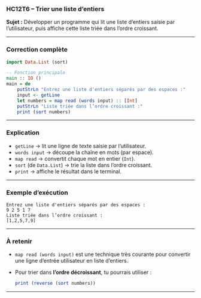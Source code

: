 ### **HC12T6 – Trier une liste d’entiers**

**Sujet :**
Développer un programme qui lit une liste d’entiers saisie par l’utilisateur, puis affiche cette liste triée dans l’ordre croissant.

---

### **Correction complète**

```haskell
import Data.List (sort)

-- Fonction principale
main :: IO ()
main = do
    putStrLn "Entrez une liste d'entiers séparés par des espaces :"
    input <- getLine
    let numbers = map read (words input) :: [Int]
    putStrLn "Liste triée dans l’ordre croissant :"
    print (sort numbers)
```

---

###  **Explication**

* `getLine` → lit une ligne de texte saisie par l’utilisateur.
* `words input` → découpe la chaîne en mots (par espace).
* `map read` → convertit chaque mot en entier (`Int`).
* `sort` (de `Data.List`) → trie la liste dans l’ordre croissant.
* `print` → affiche le résultat dans le terminal.

---

### **Exemple d’exécution**

```
Entrez une liste d'entiers séparés par des espaces :
9 2 5 1 7
Liste triée dans l’ordre croissant :
[1,2,5,7,9]
```

---

###  **À retenir**

* `map read (words input)` est une technique très courante pour convertir une ligne d’entrée utilisateur en liste d’entiers.
* Pour trier dans **l’ordre décroissant**, tu pourrais utiliser :

  ```haskell
  print (reverse (sort numbers))
  ```

---
